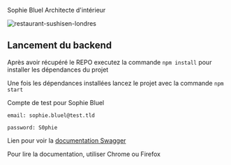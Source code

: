 Sophie Bluel
Architecte d'intérieur

![restaurant-sushisen-londres](https://github.com/LarysaK/Creez_une_page_web_dynamique_avec_JavaScript--P7--OP/assets/92583129/22c72871-49be-4431-a901-a9f7594b80e7)

## Lancement du backend

Après avoir récupéré le REPO executez la commande `npm install` pour installer les dépendances du projet

Une fois les dépendances installées lancez le projet avec la commande `npm start`

Compte de test pour Sophie Bluel

```
email: sophie.bluel@test.tld

password: S0phie 
```
Lien pour voir la
[documentation Swagger](http://localhost:5678/api-docs/)

Pour lire la documentation, utiliser Chrome ou Firefox
